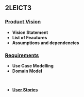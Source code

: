 ## 2LEICT3

### [Product Vision](./docs/ProductVision/)

- **Vision Statement**
- **List of Feautures**
- **Assumptions and dependencies**

### [Requirements](./docs/Requirements/)

- **Use Case Modelling**
- **Domain Model**
<br>

- [**User Stories**](https://github.com/LEIC-ES-2021-22/2LEIC13T3/labels/user%20story)
    
